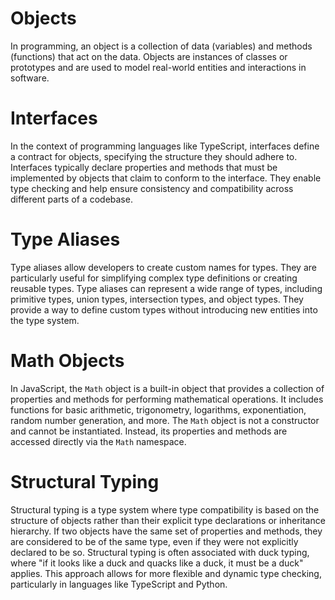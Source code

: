 # Objects

In programming, an object is a collection of data (variables) and methods (functions) that act on the data. Objects are instances of classes or prototypes and are used to model real-world entities and interactions in software.

# Interfaces

In the context of programming languages like TypeScript, interfaces define a contract for objects, specifying the structure they should adhere to. Interfaces typically declare properties and methods that must be implemented by objects that claim to conform to the interface. They enable type checking and help ensure consistency and compatibility across different parts of a codebase.

# Type Aliases

Type aliases allow developers to create custom names for types. They are particularly useful for simplifying complex type definitions or creating reusable types. Type aliases can represent a wide range of types, including primitive types, union types, intersection types, and object types. They provide a way to define custom types without introducing new entities into the type system.

# Math Objects

In JavaScript, the `Math` object is a built-in object that provides a collection of properties and methods for performing mathematical operations. It includes functions for basic arithmetic, trigonometry, logarithms, exponentiation, random number generation, and more. The `Math` object is not a constructor and cannot be instantiated. Instead, its properties and methods are accessed directly via the `Math` namespace.

# Structural Typing

Structural typing is a type system where type compatibility is based on the structure of objects rather than their explicit type declarations or inheritance hierarchy. If two objects have the same set of properties and methods, they are considered to be of the same type, even if they were not explicitly declared to be so. Structural typing is often associated with duck typing, where "if it looks like a duck and quacks like a duck, it must be a duck" applies. This approach allows for more flexible and dynamic type checking, particularly in languages like TypeScript and Python.

